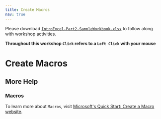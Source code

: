 ```yaml
---
title: Create Macros
nav: true
---
```

Please download <a href="images/IntroExcel-Part2-SampleWorkbook.xlsx" target="_blank">`IntroExcel-Part2-SampleWorkbook.xlsx`</a> to follow along with workshop activities.

**Throughout this workshop `Click` refers to a `Left Click` with your mouse**

# Create Macros

## More Help

### Macros
To learn more about `Macros`, visit <a href="https://support.office.com/en-us/article/quick-start-create-a-macro-741130ca-080d-49f5-9471-1e5fb3d581a8" target="_blank">Microsoft's Quick Start: Create a Macro website</a>.
